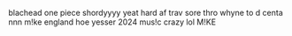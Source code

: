 blachead
one piece
shordyyyy
yeat hard af
trav
sore thro
whyne to d centa
nnn
m!ke
england
hoe
yesser 
2024
mus!c
crazy
lol
M!KE
